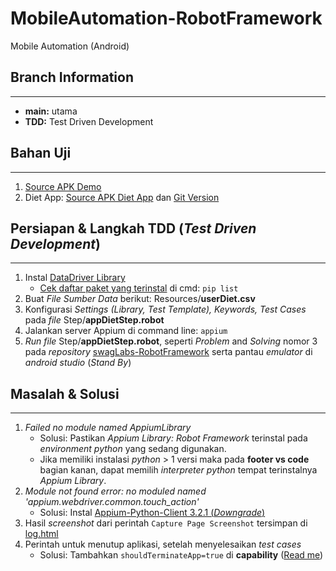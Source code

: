 # MobileAutomation-RobotFramework
Mobile Automation (Android)

## Branch Information
---
- **main:** utama
- **TDD:** Test Driven Development

## Bahan Uji
---
1. [Source APK Demo](https://bit.ly/Myskill-apk-demo)
2. Diet App: [Source APK Diet App](https://bit.ly/Myskill-apk-diet) dan [Git Version](https://github.com/fghilmany/Easy-Diet-App)

## Persiapan & Langkah TDD (*Test Driven Development*)
---
1. Instal [DataDriver Library](https://docs.robotframework.org/docs/testcase_styles/datadriven#using-datadriver-library)
   - [Cek daftar paket yang terinstal](https://pip.pypa.io/en/stable/cli/pip_list/#) di cmd: `pip list`
2. Buat *File Sumber Data* berikut: Resources/**userDiet.csv**
3. Konfigurasi *Settings (Library, Test Template), Keywords, Test Cases* pada *file* Step/**appDietStep.robot**
4. Jalankan server Appium di command line: `appium`
5. *Run file* Step/**appDietStep.robot**, seperti *Problem* and *Solving* nomor 3 pada *repository* [swagLabs-RobotFramework](https://github.com/mrisqiamiruladieb/swagLabs-RobotFramework/tree/main?tab=readme-ov-file#problem-and-solving) serta pantau *emulator* di *android studio* (*Stand By*)
   
## Masalah & Solusi
---
1. *Failed no module named AppiumLibrary*
   - Solusi: Pastikan *Appium Library: Robot Framework* terinstal pada *environment python* yang sedang digunakan. 
   - Jika memiliki instalasi *python* > 1 versi maka pada **footer vs code** bagian kanan, dapat memilih *interpreter python* tempat terinstalnya *Appium Library*.
2. *Module not found error: no moduled named 'appium.webdriver.common.touch_action'*
   - Solusi: Instal [Appium-Python-Client 3.2.1 (*Downgrade*)](https://forum.robotframework.org/t/unable-to-import-robotframework-appiumlibrary-even-after-successful-installation-in-pycharm/6990/6)
3. Hasil *screenshot* dari perintah `Capture Page Screenshot` tersimpan di [log.html](https://serhatbolsu.github.io/robotframework-appiumlibrary/AppiumLibrary.html#Capture%20Page%20Screenshot)
4. Perintah untuk menutup aplikasi, setelah menyelesaikan *test cases*
   - Solusi: Tambahkan `shouldTerminateApp=true` di **capability** ([Read me](https://github.com/appium/appium-flutter-driver/issues/491))